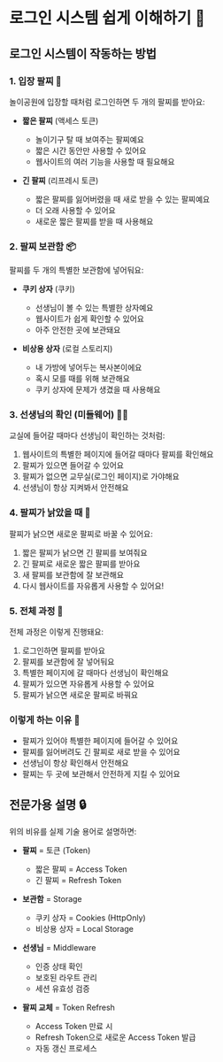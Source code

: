 # 로그인 시스템 쉽게 이해하기 🎈

## 로그인 시스템이 작동하는 방법 

### 1. 입장 팔찌 🎪

놀이공원에 입장할 때처럼 로그인하면 두 개의 팔찌를 받아요:

- **짧은 팔찌** (액세스 토큰)
  - 놀이기구 탈 때 보여주는 팔찌예요
  - 짧은 시간 동안만 사용할 수 있어요
  - 웹사이트의 여러 기능을 사용할 때 필요해요

- **긴 팔찌** (리프레시 토큰)
  - 짧은 팔찌를 잃어버렸을 때 새로 받을 수 있는 팔찌예요
  - 더 오래 사용할 수 있어요
  - 새로운 짧은 팔찌를 받을 때 사용해요

### 2. 팔찌 보관함 📦

팔찌를 두 개의 특별한 보관함에 넣어둬요:

- **쿠키 상자** (쿠키)
  - 선생님이 볼 수 있는 특별한 상자예요
  - 웹사이트가 쉽게 확인할 수 있어요
  - 아주 안전한 곳에 보관돼요

- **비상용 상자** (로컬 스토리지)
  - 내 가방에 넣어두는 복사본이에요
  - 혹시 모를 때를 위해 보관해요
  - 쿠키 상자에 문제가 생겼을 때 사용해요

### 3. 선생님의 확인 (미들웨어) 👨‍🏫

교실에 들어갈 때마다 선생님이 확인하는 것처럼:

1. 웹사이트의 특별한 페이지에 들어갈 때마다 팔찌를 확인해요
2. 팔찌가 있으면 들어갈 수 있어요
3. 팔찌가 없으면 교무실(로그인 페이지)로 가야해요
4. 선생님이 항상 지켜봐서 안전해요

### 4. 팔찌가 낡았을 때 🔄

팔찌가 낡으면 새로운 팔찌로 바꿀 수 있어요:

1. 짧은 팔찌가 낡으면 긴 팔찌를 보여줘요
2. 긴 팔찌로 새로운 짧은 팔찌를 받아요
3. 새 팔찌를 보관함에 잘 보관해요
4. 다시 웹사이트를 자유롭게 사용할 수 있어요!

### 5. 전체 과정 🎡

전체 과정은 이렇게 진행돼요:

1. 로그인하면 팔찌를 받아요
2. 팔찌를 보관함에 잘 넣어둬요
3. 특별한 페이지에 갈 때마다 선생님이 확인해요
4. 팔찌가 있으면 자유롭게 사용할 수 있어요
5. 팔찌가 낡으면 새로운 팔찌로 바꿔요

### 이렇게 하는 이유 🤔

- 팔찌가 있어야 특별한 페이지에 들어갈 수 있어요
- 팔찌를 잃어버려도 긴 팔찌로 새로 받을 수 있어요
- 선생님이 항상 확인해서 안전해요
- 팔찌는 두 곳에 보관해서 안전하게 지킬 수 있어요

## 전문가용 설명 🔒

위의 비유를 실제 기술 용어로 설명하면:

- **팔찌** = 토큰 (Token)
  - 짧은 팔찌 = Access Token
  - 긴 팔찌 = Refresh Token

- **보관함** = Storage
  - 쿠키 상자 = Cookies (HttpOnly)
  - 비상용 상자 = Local Storage

- **선생님** = Middleware
  - 인증 상태 확인
  - 보호된 라우트 관리
  - 세션 유효성 검증

- **팔찌 교체** = Token Refresh
  - Access Token 만료 시
  - Refresh Token으로 새로운 Access Token 발급
  - 자동 갱신 프로세스 
